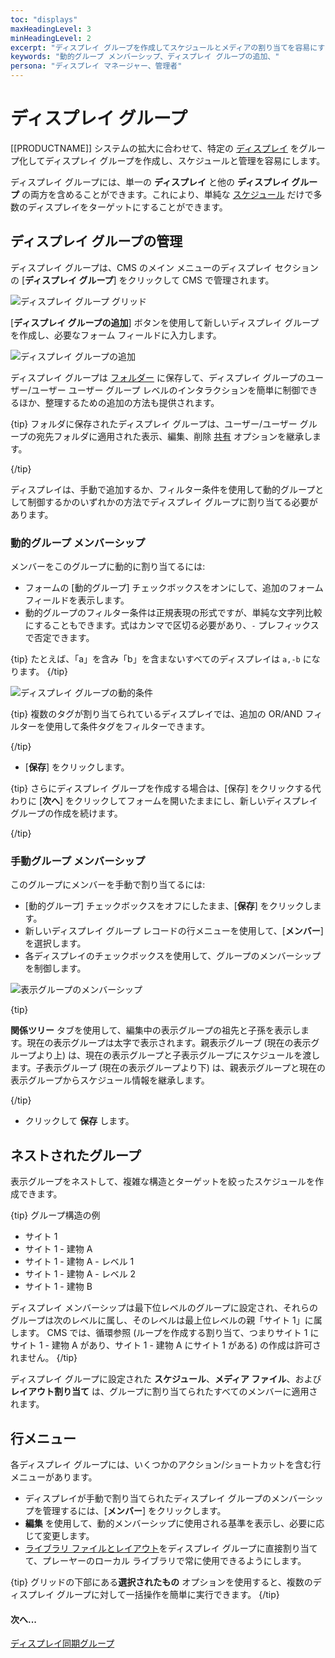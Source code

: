 ```yaml
---
toc: "displays"
maxHeadingLevel: 3
minHeadingLevel: 2
excerpt: "ディスプレイ グループを作成してスケジュールとメディアの割り当てを容易にする"
keywords: "動的グループ メンバーシップ、ディスプレイ グループの追加、"
persona: "ディスプレイ マネージャー、管理者"
---
```


# ディスプレイ グループ

[[PRODUCTNAME]] システムの拡大に合わせて、特定の [ディスプレイ](displays.html) をグループ化してディスプレイ グループを作成し、スケジュールと管理を容易にします。

ディスプレイ グループには、単一の **ディスプレイ** と他の **ディスプレイ グループ** の両方を含めることができます。これにより、単純な [スケジュール](scheduling_events.html) だけで多数のディスプレイをターゲットにすることができます。

## ディスプレイ グループの管理

ディスプレイ グループは、CMS のメイン メニューのディスプレイ セクションの [**ディスプレイ グループ**] をクリックして CMS で管理されます。

![ディスプレイ グループ グリッド](img/v4_displays_groups_grid.png)

[**ディスプレイ グループの追加**] ボタンを使用して新しいディスプレイ グループを作成し、必要なフォーム フィールドに入力します。

![ディスプレイ グループの追加](img/v4_displays_groups_add.png)

ディスプレイ グループは [フォルダー](/manual/en/tour_folders.html) に保存して、ディスプレイ グループのユーザー/ユーザー ユーザー グループ レベルのインタラクションを簡単に制御できるほか、整理するための追加の方法も提供されます。

{tip}
フォルダに保存されたディスプレイ グループは、ユーザー/ユーザー グループの宛先フォルダに適用された表示、編集、削除 [共有](users_features_and_sharing.html#content-share) オプションを継承します。

{/tip}

ディスプレイは、手動で追加するか、フィルター条件を使用して動的グループとして制御するかのいずれかの方法でディスプレイ グループに割り当てる必要があります。

### 動的グループ メンバーシップ

メンバーをこのグループに動的に割り当てるには:

- フォームの [動的グループ] チェックボックスをオンにして、追加のフォーム フィールドを表示します。
- 動的グループのフィルター条件は正規表現の形式ですが、単純な文字列比較にすることもできます。式はカンマで区切る必要があり、`-` プレフィックスで否定できます。

{tip}
たとえば、「a」を含み「b」を含まないすべてのディスプレイは `a,-b` になります。
{/tip}

![ディスプレイ グループの動的条件](img/v4_displays_group_dynamic.png)

{tip}
複数のタグが割り当てられているディスプレイでは、追加の OR/AND フィルターを使用して条件タグをフィルターできます。

{/tip}

- [**保存**] をクリックします。

{tip}
さらにディスプレイ グループを作成する場合は、[保存] をクリックする代わりに [**次へ**] をクリックしてフォームを開いたままにし、新しいディスプレイ グループの作成を続けます。

{/tip}

### 手動グループ メンバーシップ

このグループにメンバーを手動で割り当てるには:

- [動的グループ] チェックボックスをオフにしたまま、[**保存**] をクリックします。
- 新しいディスプレイ グループ レコードの行メニューを使用して、[**メンバー**] を選択します。
- 各ディスプレイのチェックボックスを使用して、グループのメンバーシップを制御します。

![表示グループのメンバーシップ](img/v4_displays_groups_memberships.png)

{tip}

**関係ツリー** タブを使用して、編集中の表示グループの祖先と子孫を表示します。現在の表示グループは太字で表示されます。親表示グループ (現在の表示グループより上) は、現在の表示グループと子表示グループにスケジュールを渡します。子表示グループ (現在の表示グループより下) は、親表示グループと現在の表示グループからスケジュール情報を継承します。

{/tip}

- クリックして **保存** します。

## ネストされたグループ

表示グループをネストして、複雑な構造とターゲットを絞ったスケジュールを作成できます。

{tip}
グループ構造の例

- サイト 1
- サイト 1 - 建物 A
- サイト 1 - 建物 A - レベル 1
- サイト 1 - 建物 A - レベル 2
- サイト 1 - 建物 B

ディスプレイ メンバーシップは最下位レベルのグループに設定され、それらのグループは次のレベルに属し、そのレベルは最上位レベルの親「サイト 1」に属します。
CMS では、循環参照 (ループを作成する割り当て、つまりサイト 1 にサイト 1 - 建物 A があり、サイト 1 - 建物 A にサイト 1 がある) の作成は許可されません。
{/tip}

ディスプレイ グループに設定された **スケジュール**、**メディア ファイル**、および **レイアウト割り当て** は、グループに割り当てられたすべてのメンバーに適用されます。

## 行メニュー

各ディスプレイ グループには、いくつかのアクション/ショートカットを含む行メニューがあります。

- ディスプレイが手動で割り当てられたディスプレイ グループのメンバーシップを管理するには、[**メンバー**] をクリックします。
- **編集** を使用して、動的メンバーシップに使用される基準を表示し、必要に応じて変更します。
- [ライブラリ ファイルとレイアウト](displays.html#content-assign-files--layouts)をディスプレイ グループに直接割り当てて、プレーヤーのローカル ライブラリで常に使用できるようにします。

{tip}
グリッドの下部にある**選択されたもの** オプションを使用すると、複数のディスプレイ グループに対して一括操作を簡単に実行できます。
{/tip}

#### 次へ...

[ディスプレイ同期グループ](displays_sync_groups.html)

